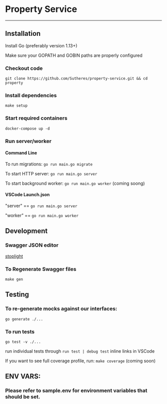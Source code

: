 # Property Service
---
## Installation
Install Go (preferably version 1.13+)

Make sure your GOPATH and GOBIN paths are properly configured

### Checkout code

`git clone https://github.com/Sutheres/property-service.git && cd property`

### Install dependencies

`make setup`

### Start required containers

`docker-compose up -d`

### Run server/worker
#### Command Line

To run migrations:
`go run main.go migrate` 

To start HTTP server:
`go run main.go server`

To start background worker:
`go run main.go worker` (coming soong)

#### VSCode Launch.json
"server" == `go run main.go server`

"worker" == `go run main.go worker`

## Development
### Swagger JSON editor
[stoplight](https://stoplight.io/)

### To Regenerate Swagger files

`make gen`

## Testing

### To re-generate mocks against our interfaces:
`go generate ./...`

### To run tests
`go test -v ./...`

run individual tests through `run test | debug test` inline links in VSCode

If you want to see full coverage profile, run:
`make coverage` (coming soon)


## ENV VARS:

### Please refer to sample.env for environment variables that should be set.
